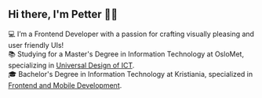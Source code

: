 ## Hi there, I'm Petter 👋😁

💻 I’m a Frontend Developer with a passion for crafting visually pleasing and user friendly UIs!<br/>
📚 Studying for a Master's Degree in Information Technology at OsloMet, specializing in [Universal Design of ICT](https://www.oslomet.no/en/study/tkd/applied-computer-information-technology).<br/>
🎓 Bachelor's Degree in Information Technology at Kristiania, specialized in [Frontend and Mobile Development](https://www.kristiania.no/studier/bachelor/informasjonsteknologi-frontend-og-mobilutvikling/).<br/>
